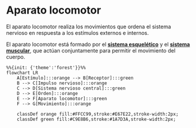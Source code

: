# Aparato locomotor

El aparato locomotor realiza los movimientos que ordena el sistema nervioso en respuesta a los estímulos externos e internos.

El aparato locomotor está formado por el [**sistema esquelético**](skeleton.md) y el [**sistema muscular**](muscular.md), que actúan conjuntamente para permitir el movimiento del cuerpo.

```mermaid
%%{init: {'theme':'forest'}}%%
flowchart LR
    A[Estímulo]:::orange --> B[Receptor]:::green
    B --> C[Impulso nervioso]:::orange
    C --> D[Sistema nervioso central]:::green
    D --> E[Orden]:::orange
    E --> F[Aparato locomotor]:::green
    F --> G[Movimiento]:::orange

    classDef orange fill:#FFCC99,stroke:#E67E22,stroke-width:2px;
    classDef green fill:#C9E8B6,stroke:#1A7D3A,stroke-width:2px;
```